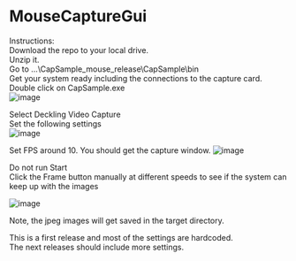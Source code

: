 # MouseCaptureGui

Instructions:  
Download the repo to your local drive.  
Unzip it.  
Go to
...\CapSample_mouse_release\CapSample\bin  
Get your system ready including the connections to the capture card.  
Double click on CapSample.exe  
![image](https://user-images.githubusercontent.com/48537944/224493064-bf0bedc4-3186-4f8a-8d46-d36c8eb781b7.png)  
  
Select Deckling Video Capture  
Set the following settings  
![image](https://user-images.githubusercontent.com/48537944/224493112-7ed08a21-5b95-4705-b2df-bf9bf1e8b99f.png)  

Set FPS around 10. 
You should get the capture window.
![image](https://user-images.githubusercontent.com/48537944/224493177-7c36fc4c-2851-43ac-a355-8a1da98c32de.png)  

Do not run Start  
Click the Frame button manually at different speeds to see if the system can keep up with the images  

![image](https://user-images.githubusercontent.com/48537944/224493224-c4f433a2-c176-48c5-9253-e6718a746f48.png)  

Note, the jpeg images will get saved in the target directory.  

This is a first release and most of the settings are hardcoded.  
The next releases should include more settings.

